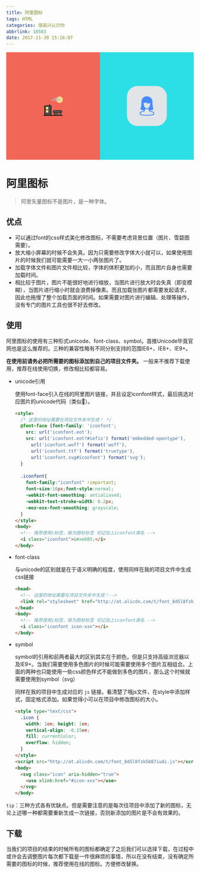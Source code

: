 ```yaml
---
title: 阿里图标
tags: HTML
categories: 很高兴认识你
abbrlink: 10583
date: 2017-11-30 15:16:07
---
```


![阿里图标](/img/css/ali-icon.png)

<!-- more -->



# 阿里图标

> 阿里矢量图标不是图片，是一种字体。



## 优点

* 可以通过font的css样式美化修改图标，不需要考虑背景位置（图片、雪碧图需要）。
* 放大缩小屏幕的时候不会失真。因为只需要修改字体大小就可以，如果使用图片的时候我们就可能需要一大一小两张图片了。
* 加载字体文件和图片文件相比较，字体的体积更加的小，而且图片自身也需要加载时间。
* 相比较于图片，图片不能很好地进行缩放，当图片进行放大时会失真（即变模糊），当图片进行缩小时就会浪费掉像素。而且加载张图片都需要发起请求，因此也拖慢了整个加载页面的时间。如果需要对图片进行编辑、处理等操作，没有专门的图片工具也很不好去修改。




## 使用

阿里图标的使用有三种形式unicode、font-class、symbol。首推Unicode毕竟官网也是这么推荐的。三种的兼容性略有不同分别支持的范围IE6+、IE8+、IE9+。

**在使用前请务必把所需要的图标添加到自己的项目文件夹。** 一般来不推荐下载使用，推荐在线使用切换，修改相比较都容易。

* unicode引用

  使用font-face引入在线的阿里图片链接，并且设定iconfont样式，最后挑选对应图片的unicode代码（类似&#xe666;）。

  ```html
  <style>
    /* 这里的地址需要在项目文件夹中生成！ */
    @font-face {font-family: 'iconfont';
      src: url('iconfont.eot');
      src: url('iconfont.eot?#iefix') format('embedded-opentype'),
        url('iconfont.woff') format('woff'),
        url('iconfont.ttf') format('truetype'),
        url('iconfont.svg#iconfont') format('svg');
    }

    .iconfont{
      font-family:"iconfont" !important;
      font-size:16px;font-style:normal;
      -webkit-font-smoothing: antialiased;
      -webkit-text-stroke-width: 0.2px;
      -moz-osx-font-smoothing: grayscale;
    }
  </style>
  <body>
    <!-- 推荐使用i标签，做为图标标签 切记加上iconfont类名 -->
    <i class="iconfont">&#xe605;</i>
  </body>
  ```

* font-class

  与unicode的区别就是在于语义明确的程度，使用同样在我的项目文件中生成css链接

  ```html
  <head>
    <!-- 这里的地址需要在项目文件夹中生成！-->
    <link rel="stylesheet" href="http://at.alicdn.com/t/font_8d5l8fzk5b87iudi.css">
  </head>
  <body>
    <!-- 推荐使用i标签，做为图标标签 切记加上iconfont类名 -->
    <i class="iconfont icon-xxx"></i>
  </body>
  ```

* symbol

  symbol的引用和前两者最大的区别其实在于颜色，但是只支持高级浏览器以及IE9+。当我们需要使用多色图片的时候可能需要使用多个图片互相组合。上面的两种也只能使用一些css颜色样式不能做到多色的图片，那么这个时候就需要使用到symbol（svg）

  同样在我的项目中生成对应的 `js` 链接。看清楚了哦js文件，在style中添加样式，固定格式添加。如果觉得小可以在项目中修改图标的大小。

  ```html
  <style type="text/css">
    .icon {
      width: 1em; height: 1em;
      vertical-align: -0.15em;
      fill: currentColor;
      overflow: hidden;
    }
  </style>
  <script src="http://at.alicdn.com/t/font_8d5l8fzk5b87iudi.js"></script>
  <body>
    <svg class="icon" aria-hidden="true">
      <use xlink:href="#icon-xxx"></use>
    </svg>
  </body>
  ```



`tip`：三种方式各有优缺点。但是需要注意的是每次往项目中添加了新的图标，无论上述哪一种都需要重新生成一次链接，否则新添加的图片是不会有效果的。



## 下载

当我们的项目的结束的时候所有的图标都确定了之后我们可以选择下载，在过程中或许会去调整图片每次都下载是一件很麻烦的事情，所以在没有结束，没有确定所需要的图标的时候，推荐使用在线的图标。方便修改替换。